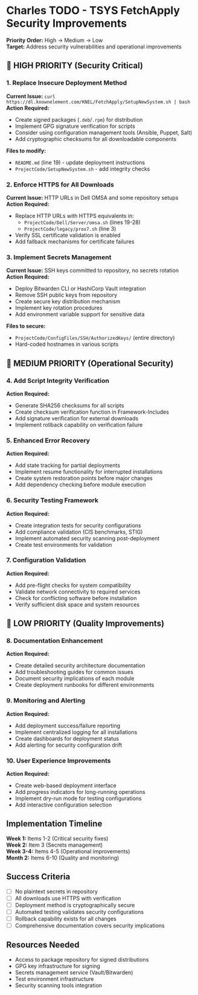 # Charles TODO - TSYS FetchApply Security Improvements

**Priority Order:** High → Medium → Low  
**Target:** Address security vulnerabilities and operational improvements

## 🚨 HIGH PRIORITY (Security Critical)

### 1. Replace Insecure Deployment Method
**Current Issue:** `curl https://dl.knownelement.com/KNEL/FetchApply/SetupNewSystem.sh | bash`
**Action Required:**
- Create signed packages (`.deb`/`.rpm`) for distribution
- Implement GPG signature verification for scripts
- Consider using configuration management tools (Ansible, Puppet, Salt)
- Add cryptographic checksums for all downloadable components

**Files to modify:**
- `README.md` (line 19) - update deployment instructions
- `ProjectCode/SetupNewSystem.sh` - add integrity checks

### 2. Enforce HTTPS for All Downloads
**Current Issue:** HTTP URLs in Dell OMSA and some repository setups
**Action Required:**
- Replace HTTP URLs with HTTPS equivalents in:
  - `ProjectCode/Dell/Server/omsa.sh` (lines 19-28)
  - `ProjectCode/legacy/prox7.sh` (line 3)
- Verify SSL certificate validation is enabled
- Add fallback mechanisms for certificate failures

### 3. Implement Secrets Management
**Current Issue:** SSH keys committed to repository, no secrets rotation
**Action Required:**
- Deploy Bitwarden CLI or HashiCorp Vault integration
- Remove SSH public keys from repository
- Create secure key distribution mechanism
- Implement key rotation procedures
- Add environment variable support for sensitive data

**Files to secure:**
- `ProjectCode/ConfigFiles/SSH/AuthorizedKeys/` (entire directory)
- Hard-coded hostnames in various scripts

## 🔶 MEDIUM PRIORITY (Operational Security)

### 4. Add Script Integrity Verification
**Action Required:**
- Generate SHA256 checksums for all scripts
- Create checksum verification function in Framework-Includes
- Add signature verification for external downloads
- Implement rollback capability on verification failure

### 5. Enhanced Error Recovery
**Action Required:**
- Add state tracking for partial deployments
- Implement resume functionality for interrupted installations
- Create system restoration points before major changes
- Add dependency checking before module execution

### 6. Security Testing Framework
**Action Required:**
- Create integration tests for security configurations
- Add compliance validation (CIS benchmarks, STIG)
- Implement automated security scanning post-deployment
- Create test environments for validation

### 7. Configuration Validation
**Action Required:**
- Add pre-flight checks for system compatibility
- Validate network connectivity to required services
- Check for conflicting software before installation
- Verify sufficient disk space and system resources

## 🔹 LOW PRIORITY (Quality Improvements)

### 8. Documentation Enhancement
**Action Required:**
- Create detailed security architecture documentation
- Add troubleshooting guides for common issues
- Document security implications of each module
- Create deployment runbooks for different environments

### 9. Monitoring and Alerting
**Action Required:**
- Add deployment success/failure reporting
- Implement centralized logging for all installations
- Create dashboards for deployment status
- Add alerting for security configuration drift

### 10. User Experience Improvements
**Action Required:**
- Create web-based deployment interface
- Add progress indicators for long-running operations
- Implement dry-run mode for testing configurations
- Add interactive configuration selection

## Implementation Timeline

**Week 1:** Items 1-2 (Critical security fixes)  
**Week 2:** Item 3 (Secrets management)  
**Week 3-4:** Items 4-5 (Operational improvements)  
**Month 2:** Items 6-10 (Quality and monitoring)

## Success Criteria

- [ ] No plaintext secrets in repository
- [ ] All downloads use HTTPS with verification
- [ ] Deployment method is cryptographically secure
- [ ] Automated testing validates security configurations
- [ ] Rollback capability exists for all changes
- [ ] Comprehensive documentation covers security implications

## Resources Needed

- Access to package repository for signed distributions
- GPG key infrastructure for signing
- Secrets management service (Vault/Bitwarden)
- Test environment infrastructure
- Security scanning tools integration